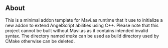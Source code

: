 ## About
This is a minimal addon template for Mavi.as runtime that it use to initialize a new addon to extend AngelScript abilities using C++. Please note that this project cannot be built without Mavi.as as it contains intended invalid syntax. The directory named _make_ can be used as build directory used by CMake otherwise can be deleted.